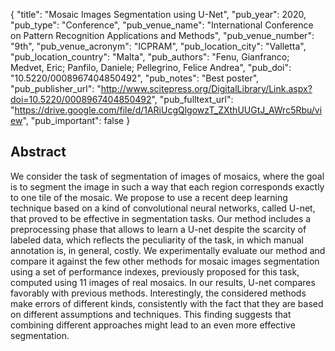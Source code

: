 {
  "title": "Mosaic Images Segmentation using U-Net",
  "pub_year": 2020,
  "pub_type": "Conference",
  "pub_venue_name": "International Conference on Pattern Recognition Applications and Methods",
  "pub_venue_number": "9th",
  "pub_venue_acronym": "ICPRAM",
  "pub_location_city": "Valletta",
  "pub_location_country": "Malta",
  "pub_authors": "Fenu, Gianfranco; Medvet, Eric; Panfilo, Daniele; Pellegrino, Felice Andrea",
  "pub_doi": "10.5220/0008967404850492",
  "pub_notes": "Best poster",
  "pub_publisher_url": "http://www.scitepress.org/DigitalLibrary/Link.aspx?doi=10.5220/0008967404850492",
  "pub_fulltext_url": "https://drive.google.com/file/d/1ARiUcgQlgowzT_ZXthUUGtJ_AWrc5Rbu/view",
  "pub_important": false
}

## Abstract
We consider the task of segmentation of images of mosaics, where the goal is to segment the image in such a way that each region corresponds exactly to one tile of the mosaic. We propose to use a recent deep learning technique based on a kind of convolutional neural networks, called U-net, that proved to be effective in segmentation tasks. Our method includes a preprocessing phase that allows to learn a U-net despite the scarcity of labeled data, which reflects the peculiarity of the task, in which manual annotation is, in general, costly. We experimentally evaluate our method and compare it against the few other methods for mosaic images segmentation using a set of performance indexes, previously proposed for this task, computed using 11 images of real mosaics. In our results, U-net compares favorably with previous methods. Interestingly, the considered methods make errors of different kinds, consistently with the fact that they are based on different assumptions and techniques. This finding suggests that combining different approaches might lead to an even more effective segmentation.
